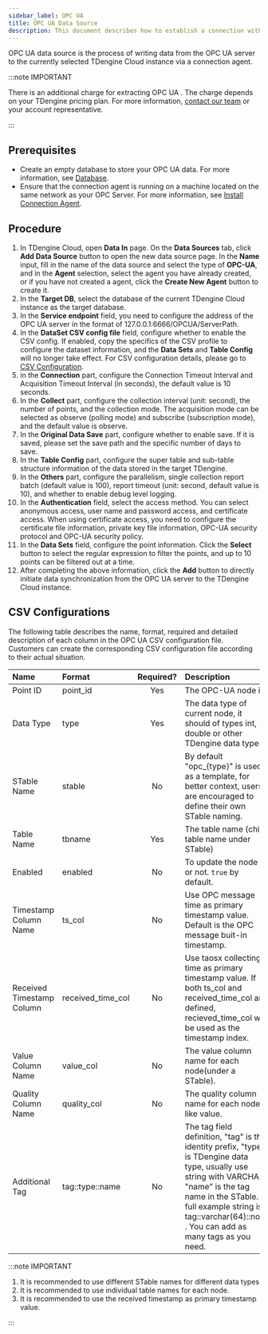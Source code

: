 ```yaml
---
sidebar_label: OPC UA
title: OPC UA Data Source
description: This document describes how to establish a connection with your OPC UA server and extract history data from OPC UA server into TDengine Cloud instance.
---
```

OPC UA data source is the process of writing data from the OPC UA server to the currently selected TDengine Cloud instance via a connection agent.

:::note IMPORTANT

There is an additional charge for extracting OPC UA . The charge depends on your TDengine pricing plan. For more information, [contact our team](https://tdengine.com/contact/) or your account representative.

:::

## Prerequisites

- Create an empty database to store your OPC UA data. For more information, see [Database](../../../programming/model/#create-database).
- Ensure that the connection agent is running on a machine located on the same network as your OPC  Server. For more information, see [Install Connection Agent](../install-agent/).

## Procedure

1. In TDengine Cloud, open **Data In** page. On the **Data Sources** tab, click **Add Data Source** button to open the new data source page. In the **Name** input, fill in the name of the data source and select the type of **OPC-UA**, and in the **Agent** selection, select the agent you have already created, or if you have not created a agent, click the **Create New Agent** button to create it.
2. In the **Target DB**, select the database of the current TDengine Cloud instance as the target database.
3. In the **Service endpoint** field, you need to configure the address of the OPC UA server in the format of 127.0.0.1:6666/OPCUA/ServerPath.
4. In the **DataSet CSV config file** field, configure whether to enable the CSV config. If enabled, copy the specifics of the CSV profile to configure the dataset information, and the **Data Sets** and **Table Config** will no longer take effect. For CSV configuration details, please go to [CSV Configuration](#csv-configurations).
5. in the **Connection** part, configure the Connection Timeout Interval and Acquisition Timeout Interval (in seconds), the default value is 10 seconds.
6. In the **Collect** part, configure the collection interval (unit: second), the number of points, and the collection mode. The acquisition mode can be selected as observe (polling mode) and subscribe (subscription mode), and the default value is observe.
7. In the **Original Data Save** part, configure whether to enable save. If it is saved, please set the save path and the specific number of days to save.
8. In the **Table Config** part, configure the super table and sub-table structure information of the data stored in the target TDengine.
9. In the **Others** part, configure the parallelism, single collection report batch (default value is 100), report timeout (unit: second, default value is 10), and whether to enable debug level logging.
10. In the **Authentication** field, select the access method. You can select anonymous access, user name and password access, and certificate access. When using certificate access, you need to configure the certificate file information, private key file information, OPC-UA security protocol and OPC-UA security policy.
11. In the **Data Sets** field, configure the point information. Click the **Select** button to select the regular expression to filter the points, and up to 10 points can be filtered out at a time.
12. After completing the above information, click the **Add** button to directly initiate data synchronization from the OPC UA server to the TDengine Cloud instance.

## CSV Configurations

The following table describes the name, format, required and detailed description of each column in the OPC UA CSV configuration file. Customers can create the corresponding CSV configuration file according to their actual situation.

|          Name           |      Format    | Required? |              Description               |
|:------------------------|:-------------- |:---------:|:---------------------------------------|
|Point ID| point_id | Yes | The OPC-UA node id |
| Data Type | type | Yes | The data type of current node, it should of types int, double or other TDengine data types. |
| STable Name | stable | No | By default "opc_{type}" is used as a template, for better context, users are encouraged to define their own STable naming. |
| Table Name | tbname | Yes | The table name (child table name under STable) |
| Enabled | enabled | No | To update the node or not. `true` by default. |
| Timestamp Column Name | ts_col | No | Use OPC message time as primary timestamp value. Default is the OPC message buit-in timestamp. |
| Received Timestamp Column | received_time_col | No | Use taosx collecting time as primary timestamp value. If both ts_col and received_time_col are defined, recieved_time_col will be used as the timestamp index. |
| Value Column Name | value_col | No | The value column name for each node(under a STable). |
| Quality Column Name | quality_col | No | The quality column name for each node like value. |
| Additional Tag | tag::type::name | No | The tag field definition, "tag" is the identity prefix, "type" is TDengine data type, usually use string with VARCHAR, "name" is the tag name in the STable.  A full example string is: tag::varchar(64)::note . You can add as many tags as you need. |

:::note IMPORTANT

1. It is recommended to use different STable names for different data types
2. It is recommended to use individual table names for each node.
3. It is recommended to use the received timestamp as primary timestamp value.

:::
